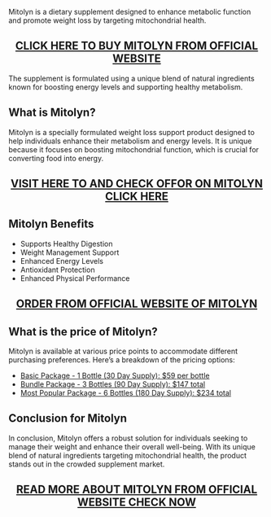 <p>Mitolyn is a dietary supplement designed to enhance metabolic function and promote weight loss by targeting mitochondrial health.</p>
<h2 style="text-align: center;"><a href="https://sale365day.com/order-mitolyn-offer">CLICK HERE TO BUY MITOLYN FROM OFFICIAL WEBSITE</a></h2>
<p>The supplement is formulated using a unique blend of natural ingredients known for boosting energy levels and supporting healthy metabolism.</p>
<h2 style="text-align: left;">What is Mitolyn?</h2>
<p style="text-align: left;">Mitolyn is a specially formulated weight loss support product designed to help individuals enhance their metabolism and energy levels. It is unique because it focuses on boosting mitochondrial function, which is crucial for converting food into energy.</p>
<h2 style="text-align: center;"><a href="https://sale365day.com/order-mitolyn-offer">VISIT HERE TO AND CHECK OFFOR ON MITOLYN CLICK HERE</a></h2>
<h2 style="text-align: left;">Mitolyn Benefits</h2>
<ul style="text-align: left;">
<li>Supports Healthy Digestion</li>
<li>Weight Management Support</li>
<li>Enhanced Energy Levels</li>
<li>Antioxidant Protection</li>
<li>Enhanced Physical Performance</li>
</ul>
<h2 style="text-align: center;"><a href="https://sale365day.com/order-mitolyn-offer">ORDER FROM OFFICIAL WEBSITE OF MITOLYN</a></h2>
<h2 style="text-align: left;">What is the price of Mitolyn?</h2>
<p style="text-align: left;">Mitolyn is available at various price points to accommodate different purchasing preferences. Here&rsquo;s a breakdown of the pricing options:</p>
<ul style="text-align: left;">
<li><a href="https://sale365day.com/order-mitolyn-offer">Basic Package - 1 Bottle (30 Day Supply): $59 per bottle</a></li>
<li><a href="https://sale365day.com/order-mitolyn-offer">Bundle Package - 3 Bottles (90 Day Supply): $147 total</a></li>
<li><a href="https://sale365day.com/order-mitolyn-offer">Most Popular Package - 6 Bottles (180 Day Supply): $234 total</a></li>
</ul>
<h2 style="text-align: left;">Conclusion for Mitolyn</h2>
<p style="text-align: left;">In conclusion, Mitolyn offers a robust solution for individuals seeking to manage their weight and enhance their overall well-being. With its unique blend of natural ingredients targeting mitochondrial health, the product stands out in the crowded supplement market.</p>
<h2 style="text-align: center;"><a href="https://sale365day.com/order-mitolyn-offer">READ MORE ABOUT MITOLYN FROM OFFICIAL WEBSITE CHECK NOW</a></h2>
